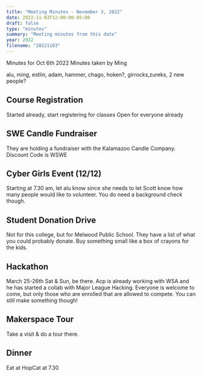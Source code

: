 ```yaml
---
title: "Meeting Minutes - November 3, 2022"
date: 2022-11-03T12:00:00-05:00
draft: false
type: "minutes"
summary: "Meeting minutes from this date"
year: 2022
filename: "20221103"
---
```


Minutes for Oct 6th 2022
Minutes taken by Ming

alu, ming, estlin, adam, hammer, chago, hoken?, girrocks,zureks, 2 new people? 

## Course Registration
Started already, start registering for classes
Open for everyone already 

## SWE Candle Fundraiser
They are holding a fundraiser with the Kalamazoo Candle Company.  Discount Code is WSWE

## Cyber Girls Event (12/12)
Starting at 7.30 am, let alu know since she needs to let Scott know how many people would like to volunteer. You do need a background check though. 

## Student Donation Drive
Not for this college, but for Melwood Public School. They have a list of what you could probably donate. Buy something small like a box of crayons for the kids. 

## Hackathon
March 25-26th Sat & Sun, be there. Acp is already working with WSA and he has started a collab with Major League Hacking. Everyone is welcome to come, but only those who are enrolled that are allowed to compete. You can still make something though!

## Makerspace Tour
Take a visit & do a tour there. 

## Dinner
Eat at HopCat at 7.30
